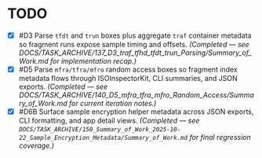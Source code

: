 # TODO

- [x] #D3 Parse `tfdt` and `trun` boxes plus aggregate `traf` container metadata so fragment runs expose sample timing and offsets. _(Completed — see DOCS/TASK_ARCHIVE/137_D3_traf_tfhd_tfdt_trun_Parsing/Summary_of_Work.md for implementation recap.)_
- [x] #D5 Parse `mfra/tfra/mfro` random access boxes so fragment index metadata flows through ISOInspectorKit, CLI summaries, and JSON exports. _(Completed — see DOCS/TASK_ARCHIVE/140_D5_mfra_tfra_mfro_Random_Access/Summary_of_Work.md for current iteration notes.)_
- [x] #D6B Surface sample encryption helper metadata across JSON exports, CLI formatting, and app detail views. _(Completed — see `DOCS/TASK_ARCHIVE/150_Summary_of_Work_2025-10-22_Sample_Encryption_Metadata/Summary_of_Work.md` for final regression coverage.)_
